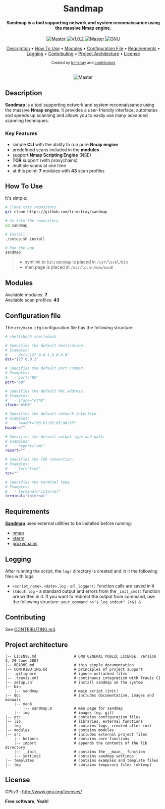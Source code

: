 <h1 align="center">Sandmap</h1>

<h4 align="center">Sandmap is a tool supporting network and system reconnaissance using the massive Nmap engine.</h4>

<p align="center">
  <a href="https://img.shields.io/badge/Branch-master-green.svg">
    <img src="https://img.shields.io/badge/Branch-master-green.svg"
        alt="Master">
  </a>
  <a href="https://img.shields.io/badge/Version-v1.0.2-lightgrey.svg">
    <img src="https://img.shields.io/badge/Version-v1.0.2-lightgrey.svg"
        alt="v1.0.2">
  </a>
  <a href="https://travis-ci.org/trimstray/sandmap">
    <img src="https://travis-ci.org/trimstray/sandmap.svg?branch=master"
        alt="Master">
  <a href="http://www.gnu.org/licenses/">
    <img src="https://img.shields.io/badge/license-GNU-blue.svg"
        alt="GNU">
  </a>
</p>

<p align="center">
   <a href="#description">Description</a>
 • <a href="#how-to-use">How To Use</a>
 • <a href="#modules">Modules</a>
 • <a href="#configuration-file">Configuration File</a>
 • <a href="#requirements">Requirements</a>
 • <a href="#logging">Logging</a>
 • <a href="#contributing">Contributing</a>
 • <a href="#project-architecture">Project Architecture</a>
 • <a href="#license">License</a>
</p>

<div align="center">
  <sub>Created by
  <a href="https://twitter.com/trimstray">trimstray</a> and
  <a href="https://github.com/trimstray/sandmap/graphs/contributors">
    contributors
  </a>
</div>

<br>

<p align="center">
    <img src="https://i.imgur.com/zYuUGPN.gif"
        alt="Master">
</p>

## Description

**Sandmap** is a tool supporting network and system reconnaissance using the massive **Nmap engine**. It provides a user-friendly interface, automates and speeds up scanning and allows you to easily use many advanced scanning techniques.

### Key Features

- simple **CLI** with the ability to run pure **Nmap engine**
- predefined scans included in the **modules**
- support **Nmap Scripting Engine** (NSE)
- **TOR** support (with proxychains)
- multiple scans at one time
- at this point: **7** modules with **43** scan profiles

## How To Use

It's simple:

```bash
# Clone this repository
git clone https://github.com/trimstray/sandmap

# Go into the repository
cd sandmap

# Install
./setup.sh install

# Run the app
sandmap
```

> * symlink to `bin/sandmap` is placed in `/usr/local/bin`
> * man page is placed in `/usr/local/man/man8`

## Modules

Available modules: **7**  
Available scan profiles: **43**

## Configuration file

The `etc/main.cfg` configuration file has the following structure:

```bash
# shellcheck shell=bash

# Specifies the default destination.
# Examples:
#   - dst="127.0.0.1,8.8.8.8"
dst="127.0.0.1"

# Specifies the default port number.
# Examples:
#   - port="80"
port="80"

# Specifies the default MAC address.
# Examples:
#   - iface="eth0"
iface="eth0"

# Specifies the default network interface.
# Examples:
#   - hwaddr="00:01:02:03:04:05"
hwaddr=""

# Specifies the default output type and path.
# Examples:
#   - report="xml"
report=""

# Specifies the TOR connection.
# Examples:
#   - tor="true"
tor=""

# Specifies the terminal type.
# Examples:
#   - terminal="internal"
terminal="internal"
```

## Requirements

**<u>Sandmap</u>** uses external utilities to be installed before running:

- [nmap](https://nmap.org/)
- [xterm](https://invisible-island.net/xterm/)
- [proxychains](http://proxychains.sourceforge.net/)

## Logging

After running the script, the `log/` directory is created and in it the following files with logs:

* `<script_name>.<date>.log` - all `_logger()` function calls are saved in it
* `stdout.log` - a standard output and errors from the `_init_cmd()` function are written in it. If you want to redirect the output from command, use the following structure: `your_command >>"$_log_stdout" 2>&1 &`

## Contributing

See [CONTRIBUTING.md](CONTRIBUTING.md).

## Project architecture

    |-- LICENSE.md                 # GNU GENERAL PUBLIC LICENSE, Version 3, 29 June 2007
    |-- README.md                  # this simple documentation
    |-- CONTRIBUTING.md            # principles of project support
    |-- .gitignore                 # ignore untracked files
    |-- .travis.yml                # continuous integration with Travis CI
    |-- setup.sh                   # install sandmap on the system
    |-- bin
        |-- sandmap                # main script (init)
    |-- doc                        # includes documentation, images and manuals
        |-- man8
            |-- sandmap.8          # man page for sandmap
        |-- img                    # images (eg. gif)
    |-- etc                        # contains configuration files
    |-- lib                        # libraries, external functions
    |-- log                        # contains logs, created after init
    |-- modules                    # contains modules
    |-- src                        # includes external project files
        |-- helpers                # contains core functions
        |-- import                 # appends the contents of the lib directory
        |-- __init__               # contains the __main__ function
        |-- settings               # contains sandmap settings
    |-- templates                  # contains examples and template files
    |-- tmp                        # contains temporary files (mktemp)

## License

GPLv3 : <http://www.gnu.org/licenses/>

**Free software, Yeah!**
